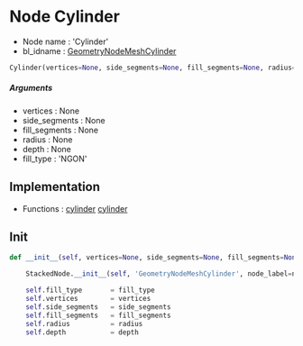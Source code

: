 # Node Cylinder

- Node name : 'Cylinder'
- bl_idname : [GeometryNodeMeshCylinder](https://docs.blender.org/api/current/bpy.types.GeometryNodeMeshCylinder.html)


``` python
Cylinder(vertices=None, side_segments=None, fill_segments=None, radius=None, depth=None, fill_type='NGON', node_label=None, node_color=None)
```
##### Arguments

- vertices : None
- side_segments : None
- fill_segments : None
- radius : None
- depth : None
- fill_type : 'NGON'

## Implementation

- Functions : [cylinder](/docs/GeoNodes/GeoNodesTree.md#cylinder) [cylinder](/docs/GeoNodes/GeoNodesTree.md#cylinder)

## Init

``` python
def __init__(self, vertices=None, side_segments=None, fill_segments=None, radius=None, depth=None, fill_type='NGON', node_label=None, node_color=None):

    StackedNode.__init__(self, 'GeometryNodeMeshCylinder', node_label=node_label, node_color=node_color)

    self.fill_type       = fill_type
    self.vertices        = vertices
    self.side_segments   = side_segments
    self.fill_segments   = fill_segments
    self.radius          = radius
    self.depth           = depth
```

